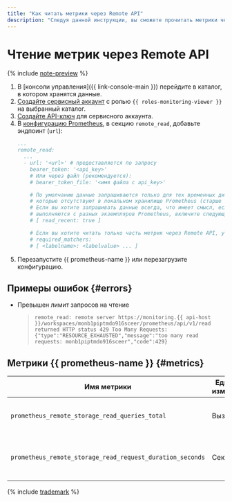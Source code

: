 ```yaml
---
title: "Как читать метрики через Remote API"
description: "Следуя данной инструкции, вы сможете прочитать метрики через Remote API."
---
```


# Чтение метрик через Remote API

{% include [note-preview](../../../../_includes/monitoring/prometheus-preview.md) %}

1. В [консоли управления]({{ link-console-main }}) перейдите в каталог, в котором хранятся данные.
1. [Создайте сервисный аккаунт](../../../../iam/operations/sa/create.md) с ролью `{{ roles-monitoring-viewer }}` на выбранный каталог.
1. [Создайте API-ключ](../../../../iam/operations/api-key/create.md) для сервисного аккаунта.
1. В [конфигурацию Prometheus](https://prometheus.io/docs/prometheus/latest/configuration/configuration/#remote_read), в секцию `remote_read`, добавьте эндпоинт (`url`):
   ```yaml
   ...
   remote_read:
     ...
     - url: '<url>' # предоставляется по запросу
       bearer_token: '<api_key>'
       # Или через файл (рекомендуется):
       # bearer_token_file: '<имя файла с api_key>'

       # По умолчанию данные запрашиваются только для тех временных диапазонов,
       # которые отсутствуют в локальном хранилище Prometheus (старше чем Storage retention).
       # Если вы хотите запрашивать данные всегда, что имеет смысл, если чтение и запись
       # выполняются с разных экземпляров Prometheus, включите следующую опцию:
       # [ read_recent: true ]

       # Если вы хотите читать только часть метрик через Remote API, укажите их метки:
       # required_matchers:
       # [ <labelname>: <labelvalue> ... ]
   ```
1. Перезапустите {{ prometheus-name }} или перезагрузите конфигурацию. 

## Примеры ошибок {#errors}

* Превышен лимит запросов на чтение
  >```remote_read: remote server https://monitoring.{{ api-host }}/workspaces/monb1piptmdo916sceer/prometheus/api/v1/read returned HTTP status 429 Too Many Requests: {"type":"RESOURCE_EXHAUSTED","message":"too many read requests: monb1piptmdo916sceer","code":429}```

## Метрики {{ prometheus-name }} {#metrics}

| Имя метрики | Единицы измерения | Пояснения |
|----|----|----|
`prometheus_remote_storage_read_queries_total` | Вызовы | Общее количество запросов на чтение.
`prometheus_remote_storage_read_request_duration_seconds` | Секунды | Гистограмма времени выполнения запросов на чтение.

{% include [trademark](../../../../_includes/monitoring/trademark.md) %}
